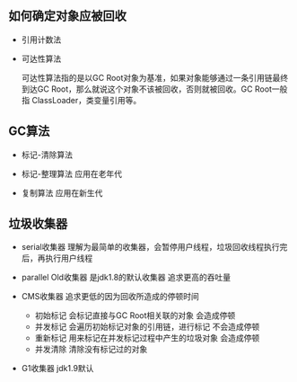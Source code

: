 ## 如何确定对象应被回收

- 引用计数法

- 可达性算法
    
    可达性算法指的是以GC Root对象为基准，如果对象能够通过一条引用链最终到达GC Root，那么就说这个对象不该被回收，否则就被回收。GC Root一般指
ClassLoader，类变量引用等。

## GC算法

- 标记-清除算法 
    
- 标记-整理算法 应用在老年代

- 复制算法 应用在新生代


## 垃圾收集器

- serial收集器 理解为最简单的收集器，会暂停用户线程，垃圾回收线程执行完后，再执行用户线程

- parallel Old收集器 是jdk1.8的默认收集器 追求更高的吞吐量

- CMS收集器 追求更低的因为回收所造成的停顿时间
    - 初始标记 会标记直接与GC Root相关联的对象 会造成停顿
    - 并发标记 会遍历初始标记对象的引用链，进行标记 不会造成停顿
    - 重新标记 用来标记在并发标记过程中产生的垃圾对象 会造成停顿
    - 并发清除 清除没有标记过的对象
    
- G1收集器 jdk1.9默认